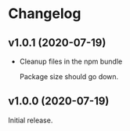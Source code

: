 # Changelog

## v1.0.1 (2020-07-19)

- Cleanup files in the npm bundle

  Package size should go down.

## v1.0.0 (2020-07-19)

Initial release.
